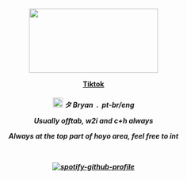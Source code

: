 <h4 align="center">
    <img src="https://github.com/user-attachments/assets/b4e639ec-e837-446a-85b8-6d4c30e35b48"width="260" height="130">
</p>
<a href=https://www.tiktok.com/@bryanruindadepura?_t=ZM-8srLRMPGmmL&_r=1> Tiktok </a> 
<h5 align="center">
    <img width="20" src="https://github.com/user-attachments/assets/9fccbdd6-c12c-4ea3-8360-2d0e958d67a1"> タ Bryan ‎ .‎ ‎ pt-br/eng
<p align="center"> Usually offtab, w2i and c+h always </p>
<p align="center"> Always at the top part of hoyo area, feel free to int </p>
&nbsp;
<div align="center">

[![spotify-github-profile](https://spotify-github-profile.kittinanx.com/api/view?uid=31adelqqztdm2qcu4e4zizema2jy&cover_image=true&theme=natemoo-re&show_offline=false&background_color=000000&interchange=false&bar_color=c60606&bar_color_cover=false)](https://github.com/kittinan/spotify-github-profile)









